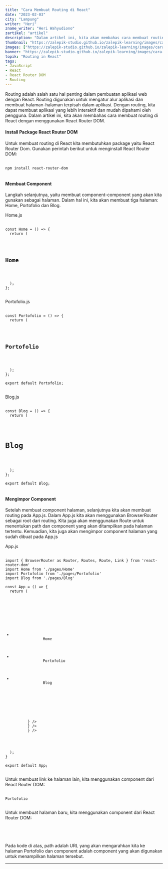 ```yaml
---
title: "Cara Membuat Routing di React"
date: "2023-02-03"
city: "Lampung"
writer: "Heri"
zname_writer: "Heri Wahyudiono"
zartikel: "artikel"
description: "Dalam artikel ini, kita akan membahas cara membuat routing di React dengan menggunakan React Router DOM"
thumbnail: "https://zalepik-studio.github.io/zalepik-learning/images/cara-membuat-routing-di-react/thumbnail.png"
images: ["https://zalepik-studio.github.io/zalepik-learning/images/cara-membuat-routing-di-react/images.png"]
banner: "https://zalepik-studio.github.io/zalepik-learning/images/cara-membuat-routing-di-react/banner.png"
topik: "Routing in React"
tags: 
- JavaScript
- React
- React Router DOM
- Routing
---
```


Routing adalah salah satu hal penting dalam pembuatan aplikasi web dengan React. Routing digunakan untuk mengatur alur aplikasi dan membuat halaman-halaman terpisah dalam aplikasi. Dengan routing, kita dapat membuat aplikasi yang lebih interaktif dan mudah dipahami oleh pengguna. Dalam artikel ini, kita akan membahas cara membuat routing di React dengan menggunakan React Router DOM.

#### Install Package React Router DOM

Untuk membuat routing di React kita membutuhkan package yaitu React Router Dom. Gunakan perintah berikut untuk menginstall React Router DOM:

<pre class="language-javascript">
  <code class="language-javascript">
npm install react-router-dom
  </code>
</pre>

#### Membuat Component

Langkah selanjutnya, yaitu membuat component-component yang akan kita gunakan sebagai halaman. Dalam hal ini, kita akan membuat tiga halaman: Home, Portofolio dan Blog.

Home.js
<pre class="language-javascript">
  <code class="language-javascript">
const Home = () => {
  return (
    <div>
      <h2>Home</h2>
    </div>
  );
};
  </code>
</pre>

Portofolio.js
<pre class="language-javascript">
  <code class="language-javascript">
const Portofolio = () => {
  return (
    <div>
      <h2>Portofolio</h2>
    </div>
  );
};

export default Portofolio;
  </code>
</pre>

Blog.js
<pre class="language-javascript">
  <code class="language-javascript">
const Blog = () => {
  return (
    <div>
      <h1>Blog</h1>
    </div>
  );
};

export default Blog;
  </code>
</pre>

#### Mengimpor Component

Setelah membuat component halaman, selanjutnya kita akan membuat routing pada App.js. Dalam App.js kita akan menggunakan BrowserRouter sebagai root dari routing. Kita juga akan menggunakan Route untuk menentukan path dan component yang akan ditampilkan pada halaman tertentu. Kemuadian, kita juga akan mengimpor component halaman yang sudah dibuat pada App.js

App.js
<pre class="language-javascript">
  <code class="language-javascript">
import { BrowserRouter as Router, Routes, Route, Link } from 'react-router-dom' 
import Home from './pages/Home' 
import Portofolio from './pages/Portofolio' 
import Blog from './pages/Blog' 
 
const App = () => { 
  return ( 
    <Router> 
      <div> 
        <nav> 
          <ul> 
            <li> 
              <Link to="/">Home</Link> 
            </li> 
            <li> 
              <Link to="/portofolio">Portofolio</Link> 
            </li> 
            <li> 
              <Link to="/blog">Blog</Link> 
            </li> 
          </ul> 
        </nav> 
        <Routes> 
          <Route exact path='/' element={<Home />} /> 
          <Route path='/portofolio' element={<Portofolio />} /> 
          <Route path='/blog' element={<Blog />} /> 
        </Routes> 
      </div> 
    </Router> 
  ); 
} 
 
export default App; 
  </code>
</pre>

Untuk membuat link ke halaman lain, kita menggunakan component <Link> dari React Router DOM:

<pre class="language-javascript">
  <code class="language-javascript">
<Link to="/portofolio">Portofolio</Link>
  </code>
</pre>

Untuk membuat halaman baru, kita menggunakan component <Route> dari React Router DOM:

<pre class="language-javascript">
  <code class="language-javascript">
<Route path="/portofolio" component={Portofolio} />
  </code>
</pre>

Pada kode di atas, path adalah URL yang akan mengarahkan kita ke halaman Portofolio dan component adalah component yang akan digunakan untuk menampilkan halaman tersebut.

<div class="zbarisbaru"></div>
<div class="zbarisbaru"></div>

---

